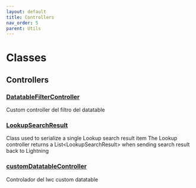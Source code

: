 ```yaml
---
layout: default
title: Controllers
nav_order: 5
parent: Utils
---
```


# Classes

## Controllers

### [DatatableFilterController](DatatableFilterController.md)

Custom controller del filtro del datatable

### [LookupSearchResult](LookupSearchResult.md)

Class used to serialize a single Lookup search result item The Lookup controller returns a List&lt;LookupSearchResult&gt; when sending search result back to Lightning

### [customDatatableController](customDatatableController.md)

Controlador del lwc custom datatable
